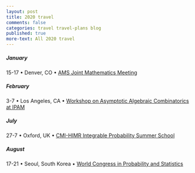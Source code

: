 ```yaml
---
layout: post
title: 2020 travel
comments: false
categories: travel travel-plans blog
published: true
more-text: All 2020 travel
---
```


##### January

15-17
&bull; 
Denver, CO
&bull;
[AMS Joint Mathematics Meeting](http://jointmathematicsmeetings.org/meetings/national/jmm2020/2245_intro)


##### February

3-7 
&bull; 
Los Angeles, CA
&bull;
[Workshop on Asymptotic Algebraic Combinatorics at IPAM](http://www.ipam.ucla.edu/aac2020)

<!-- ##### March -->

<!-- ##### April -->

<!-- ##### May -->

<!-- ##### June -->

##### July

27-7
&bull; 
Oxford, UK
&bull;
[CMI-HIMR Integrable Probability Summer School](https://www.claymath.org/events/cmi-himr-integrable-probability-summer-school)

##### August

17-21
&bull; 
Seoul, South Korea
&bull;
[World Congress in Probability and Statistics](http://wc2020.org/index.php)

<!-- ##### September -->

<!-- ##### October  -->

<!-- ##### November -->

<!-- ##### December -->
